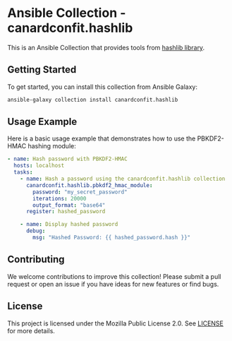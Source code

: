 # Ansible Collection - canardconfit.hashlib

This is an Ansible Collection that provides tools from [hashlib library](https://docs.python.org/3/library/hashlib.html).

## Getting Started

To get started, you can install this collection from Ansible Galaxy:

```bash
ansible-galaxy collection install canardconfit.hashlib
```

## Usage Example

Here is a basic usage example that demonstrates how to use the PBKDF2-HMAC hashing module:

```yaml
- name: Hash password with PBKDF2-HMAC
  hosts: localhost
  tasks:
    - name: Hash a password using the canardconfit.hashlib collection
      canardconfit.hashlib.pbkdf2_hmac_module:
        password: "my_secret_password"
        iterations: 20000
        output_format: "base64"
      register: hashed_password

    - name: Display hashed password
      debug:
        msg: "Hashed Password: {{ hashed_password.hash }}"
```

## Contributing

We welcome contributions to improve this collection! Please submit a pull request or open an issue if you have ideas for new features or find bugs.

## License

This project is licensed under the Mozilla Public License 2.0. See [LICENSE](LICENSE) for more details.

